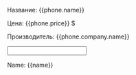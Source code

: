 <!doctype html>
<html ng-app="myApp">
<head>
    <meta charset="utf-8">
</head>
<body>
<div ng-controller="phoneController">
    <p>Название: {{phone.name}}</p>
    <p>Цена: {{phone.price}} $</p>
    <p>Производитель: {{phone.company.name}}</p>
    <input type="text" ng-model="name" />
    <p >Name: {{name}}</p>
    <my-div></my-div>
    <my-name-div my-name="'test'"></my-name-div>
</div>

<div class="container">
    <my-to-do></my-to-do>
</div>

<link rel="stylesheet" href="https://maxcdn.bootstrapcdn.com/bootstrap/3.3.7/css/bootstrap.min.css" integrity="sha384-BVYiiSIFeK1dGmJRAkycuHAHRg32OmUcww7on3RYdg4Va+PmSTsz/K68vbdEjh4u" crossorigin="anonymous">
<link rel="stylesheet" href="styles.css" >
<script src="https://ajax.googleapis.com/ajax/libs/angularjs/1.6.4/angular.min.js"></script>
<script src="https://maxcdn.bootstrapcdn.com/bootstrap/3.3.7/js/bootstrap.min.js" integrity="sha384-Tc5IQib027qvyjSMfHjOMaLkfuWVxZxUPnCJA7l2mCWNIpG9mGCD8wGNIcPD7Txa" crossorigin="anonymous"></script>
<script type="text/javascript">
    var myApp=angular.module('myApp', []);
    myApp.controller('phoneController', function($scope) {

        $scope.phone = {

            name: 'Nokia Lumia 630',
            year: 2014,
            price: 200,
            company: {
                name: 'Nokia',
                country: 'Финляндия'
            }
        }
    });

    function toDoListContoller(){
        console.log("todo");

//        this.todo = [
//            {
//                name: "survive"
//            },
//            {
//                name: "some work"
//            }
//        ]
        this.todo = (localStorage.getItem('todo')!== null) ? JSON.parse(localStorage.getItem('todo')): [];


        this.addTodo = function (){
            console.log(this.todoname);
            this.todo.push({
                id: Math.random().toString(36).substr(2, 10),
                name: this.todoname,
                edit: false
            });
            console.log(this.todo);
            localStorage.setItem("todo", JSON.stringify(this.todo));
        }

        this.delete = function (index){
            this.todo.splice(index,1);
            localStorage.setItem("todo", JSON.stringify(this.todo));
        }

        this.edit = function (index){
            this.todo[index].edit = true;
        }

        this.save = function(index){
            this.todo[index].edit = false;
            localStorage.setItem("todo", JSON.stringify(this.todo));
        }
    }

    function MyDivController() {
        console.log("test");
    }

    function MyNameController () {
        console.log("name");
    }

    myApp.component('myNameDiv', {
        transclude: false,
        restrict: 'E',
        scope: {},
        bindings:{
            myName: '='
        },
        controller: MyNameController,
        template: '<div>{{$ctrl.myName}}</div>'
    });

    myApp.component('myDiv', {
        transclude: false,
        restrict: 'E',
        scope: false,
        controller: MyDivController,
        template: '<div>MyDiv <p>321321</p></div>'
    });

    myApp.component('myToDo', {
        transclude: false,
        restrict: 'E',
        scope: {},
        controller: toDoListContoller,
        controllerAs: 'vm',
        templateUrl: 'my-todo.html'
    });

</script>
</body>
</html>
